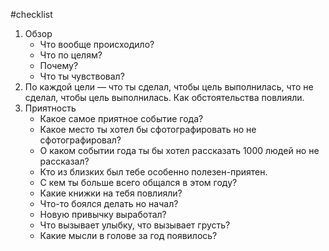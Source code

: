 #checklist

1) Обзор
	- Что вообще происходило?
	- Что по целям?
	- Почему?
	- Что ты чувствовал?
2) По каждой цели — что ты сделал, чтобы цель выполнилась, что не сделал, чтобы цель выполнилась. Как обстоятельства повлияли.
3) Приятность
	- Какое самое приятное событие года? 
	- Какое место ты хотел бы сфотографировать но не сфотографировал? 
	- О каком событии года ты бы хотел рассказать 1000 людей но не рассказал? 
	- Кто из близких был тебе особенно полезен-приятен. 
	- С кем ты больше всего общался в этом году? 
	- Какие книжки на тебя повлияли? 
	- Что-то боялся делать но начал? 
	- Новую привычку выработал? 
	- Что вызывает улыбку, что вызывает грусть? 
	- Какие мысли в голове за год появилось?